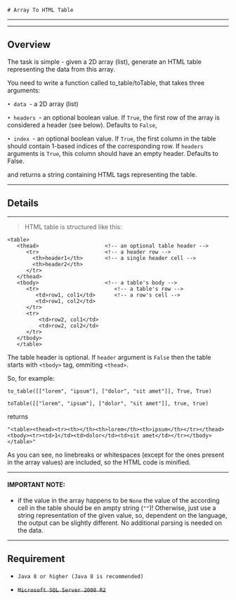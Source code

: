     # Array To HTML Table

---- 

----
## Overview
The task is simple - given a 2D array (list), generate an HTML table representing the data from this array.

You need to write a function called to_table/toTable, that takes three arguments:

`• data `- a 2D array (list)

`• headers `- an optional boolean value. If `True`, the first row of the array is considered a header (see below). Defaults to `False`,

`• index `- an optional boolean value. If `True`, the first column in the table should contain 1-based indices of the corresponding row. If `headers` arguments is `True`, this column should have an empty header. Defaults to False.

and returns a string containing HTML tags representing the table.


----
## Details

----

>HTML table is structured like this: 

    <table>                                
       <thead>                     <!-- an optional table header -->    
          <tr>                     <!-- a header row -->
            <th>header1</th>       <!-- a single header cell -->
            <th>header2</th>
          </tr>                               
       </thead>                           
       <tbody>                     <!-- a table's body -->
          <tr>                        <!-- a table's row -->
             <td>row1, col1</td>      <!-- a row's cell -->
             <td>row1, col2</td>
          </tr>
          <tr>
              <td>row2, col1</td>
              <td>row2, col2</td>
          </tr>                                     
       </tbody>                               
       </table> 
The table header is optional. If `header` argument is `False` then the table starts with `<tbody>` tag, ommiting `<thead>`.

So, for example: 

`to_table([["lorem", "ipsum"], ["dolor", "sit amet"]], True, True)`

`toTable([["lorem", "ipsum"], ["dolor", "sit amet"]], true, true) `

returns

`"<table><thead><tr><th></th><th>lorem</th><th>ipsum</th></tr></thead><tbody><tr><td>1</td><td>dolor</td><td>sit amet</td></tr></tbody></table>"`

As you can see, no linebreaks or whitespaces (except for the ones present in the array values) are included, so the HTML code is minified.

----
#### IMPORTANT NOTE: 
* if the value in the array happens to be `None` the value of the according cell in the table should be en ampty string (`""`)! Otherwise, just use a string representation of the given value, so, dependent on the language, the output can be slightly different. No additional parsing is needed on the data.

----
## Requirement
* `Java 8 or higher (Java 8 is recommended)`

* ~~`Microsoft SQL Server 2008 R2`~~

    
